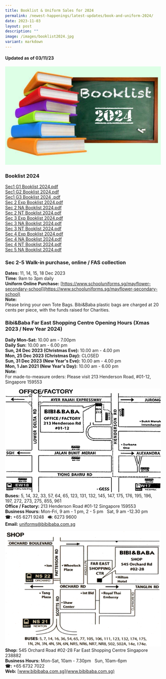 ```yaml
---
title: Booklist & Uniform Sales for 2024
permalink: /newest-happenings/latest-updates/book-and-uniform-2024/
date: 2023-11-03
layout: post
description: ""
image: /images/booklist2024.jpg
variant: markdown
---
```

#### **Updated as of 03/11/23**

![](/images/booklist2024.jpg)

### Booklist 2024

[Sec1 G1 Booklist 2024.pdf](files/2024%20Booklist/s1g1%20booklist%202023.pdf)  
[Sec1 G2 Booklist 2024.pdf](/files/2024%20Booklist/s1g2%20booklist%202023.pdf)  
[Sec1 G3 Booklist 2024 .pdf](/files/2024%20Booklist/s1g3%20booklist%202023.pdf)   
[Sec 2 Exp Booklist 2024.pdf](/files/2024%20Booklist/s2%20exp%20booklist%202023.pdf)  
[Sec 2 NA Booklist 2024.pdf](/files/2024%20Booklist/s2%20na%20booklist%202023.pdf)  
[Sec 2 NT Booklist 2024.pdf](/files/2024%20Booklist/s2%20nt%20booklist%202023.pdf)  
[Sec 3 Exp Booklist 2024.pdf](/files/2024%20Booklist/s3%20exp%20booklist%202023.pdf)  
[Sec 3 NA Booklist 2024.pdf](/files/2024%20Booklist/s3%20na%20booklist%202023.pdf)  
[Sec 3 NT Booklist 2024.pdf](/files/2024%20Booklist/s3%20nt%20booklist%202023.pdf)  
[Sec 4 Exp Booklist 2024.pdf](/files/2024%20Booklist/s4%20exp%20booklist%202023.pdf)  
[Sec 4 NA Booklist 2024.pdf](/files/2024%20Booklist/s4%20na%20booklist%202023.pdf)  
[Sec 4 NT Booklist 2024.pdf](/files/2024%20Booklist/s4%20nt%20booklist%202023.pdf)  
[Sec 5 NA Booklist 2024.pdf](/files/2024%20Booklist/s5%20na%20booklist%202023.pdf)

### Sec 2-5 Walk-in purchase, online / FAS collection

**Dates:** 11, 14, 15, 18 Dec 2023  
**Time:** 9am to 3pm daily  
**Uniform Online Purchase:** [https://www.schooluniforms.sg/mayflower-secondary-school](https://www.schooluniforms.sg/mayflower-secondary-school)  
**Note:**  
Please bring your own Tote Bags. Bibi&Baba plastic bags are charged at 20 cents per piece, with the funds raised for Charities.

### Bibi&Baba Far East Shopping Centre Opening Hours (Xmas 2023 / New Year 2024)

**Daily Mon-Sat:** 10.00 am - 7.00pm  
**Daily Sun:** 10.00 am - 6.00 pm  
**Sun, 24 Dec 2023 (Christmas Eve):** 10.00 am - 4.00 pm  
**Mon, 25 Dec 2023 (Christmas Day):** CLOSED  
**Sun, 31 Dec 2023 (New Year's Eve):** 10.00 am - 4.00 pm  
**Mon, 1 Jan 2021 (New Year's Day):** 10.00 am - 6.00 pm  
**Note:**  
For made-to-measure orders: Please visit 213 Henderson Road, #01-12, Singapore 159553

![](/images/office.png)
**Buses:** 5, 14, 32, 33, 57, 64, 65, 123, 131, 132, 145, 147, 175, 176, 195, 196, 197, 272, 273, 275, 855, 961  
**Office / Factory:** 213 Henderson Road #01-12 Singapore 159553  
**Business Hours:** Mon-Fri, 9 am - 1 pm, 2 - 5 pm   Sat, 9 am -12.30 pm  
**☎:** +65 6271 9248   🖷: 6273 9600  
**Email:** [uniforms@bibibaba.com.sg](mailto:uniforms@bibibaba.com.sg)

![](/images/office1.png)
**Shop:** 545 Orchard Road #02-28 Far East Shopping Centre Singapore 238882  
**Business Hours:** Mon-Sat, 10am - 7.30pm   Sun, 10am-6pm  
**☎:** +65 6732 7022  
**Web:** [www.bibibaba.com.sg](www.bibibaba.com.sg)